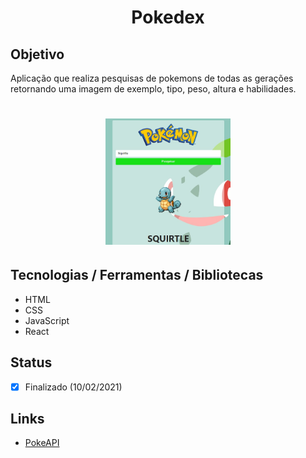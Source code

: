 <h1 align="center">Pokedex</h1>

## Objetivo
Aplicação que realiza pesquisas de pokemons de todas as gerações retornando uma imagem de exemplo, tipo, peso, altura e habilidades.

<!-- ## Exemplo do aplicativo
[Clique aqui!](https:// /) -->

<h1 align="center">
  <img alt="Pokedex" title="Pokedex" src="./app.jpg" width="200px"/>
</h1>

## Tecnologias / Ferramentas / Bibliotecas
- HTML
- CSS
- JavaScript
- React

## Status
- [x] Finalizado (10/02/2021)

## Links
- [PokeAPI](https://pokeapi.co/)
